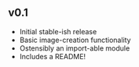 <!--
# CHANGELOG.md
# EugeneKay/vlege
# -->

v0.1
----

  * Initial stable-ish release
  * Basic image-creation functionality
  * Ostensibly an import-able module
  * Includes a README!
